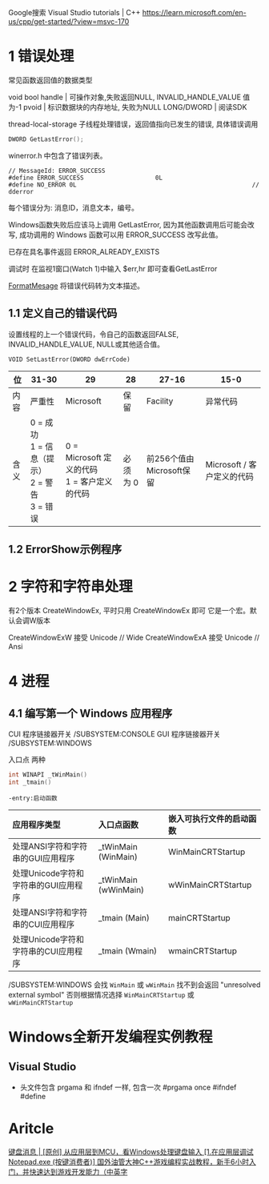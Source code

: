 Google搜索 Visual Studio tutorials | C++
https://learn.microsoft.com/en-us/cpp/get-started/?view=msvc-170

# 1 错误处理

常见函数返回值的数据类型

void
bool
handle | 可操作对象,失败返回NULL, INVALID_HANDLE_VALUE 值为-1
pvoid | 标识数据块的内存地址, 失败为NULL
LONG/DWORD | 阅读SDK

thread-local-storage 子线程处理错误，返回值指向已发生的错误, 具体错误调用

```c
DWORD GetLastError();
```

winerror.h 中包含了错误列表。

```
// MessageId: ERROR_SUCCESS
#define ERROR_SUCCESS                    0L
#define NO_ERROR 0L                                                 // dderror
```

每个错误分为: 消息ID，消息文本，编号。

Windows函数失败后应该马上调用 GetLastError, 因为其他函数调用后可能会改写, 成功调用的 Windows 函数可以用 ERROR_SUCCESS 改写此值。

已存在具名事件返回  ERROR_ALREADY_EXISTS

调试时 在监视1窗口(Watch 1)中输入 $err,hr 即可查看GetLastError

[FormatMesage](https://learn.microsoft.com/en-us/windows/win32/api/winbase/nf-winbase-formatmessage) 将错误代码转为文本描述。

## 1.1 定义自己的错误代码
设置线程的上一个错误代码，令自己的函数返回FALSE, INVALID_HANDLE_VALUE, NULL或其他适合值。

```
VOID SetLastError(DWORD dwErrCode)
```

| 位   | 31-30                                                        | 29                                              | 28       | 27-16                    | 15-0                        |
| ---- | ------------------------------------------------------------ | ----------------------------------------------- | -------- | ------------------------ | --------------------------- |
| 内容 | 严重性                                                       | Microsoft                                       | 保留     | Facility                 | 异常代码                    |
| 含义 | 0 = 成功<br />1 = 信息（提示） <br />2 = 警告<br />     3 = 错误 | 0  = Microsoft 定义的代码<br>1  = 客户定义的代码 | 必须为 0 | 前256个值由Microsoft保留 | Microsoft  / 客户定义的代码 |

## 1.2 ErrorShow示例程序

# 2 字符和字符串处理
有2个版本 CreateWindowEx, 平时只用 CreateWindowEx 即可 它是一个宏。默认会调W版本

CreateWindowExW 接受 Unicode // Wide
CreateWindowExA 接受 Unicode // Ansi

# 4 进程

## 4.1 编写第一个 Windows 应用程序
CUI 程序链接器开关 /SUBSYSTEM:CONSOLE
GUI 程序链接器开关 /SUBSYSTEM:WINDOWS

入口点 两种
```c
int WINAPI _tWinMain()
int _tmain()
```
`-entry:启动函数` 

| 应用程序类型                         | 入口点函数           | 嵌入可执行文件的启动函数 |
| :----------------------------------- | :------------------- | :----------------------- |
| 处理ANSI字符和字符串的GUI应用程序    | _tWinMain (WinMain)  | WinMainCRTStartup        |
| 处理Unicode字符和字符串的GUI应用程序 | _tWinMain (wWinMain) | wWinMainCRTStartup       |
| 处理ANSI字符和字符串的CUI应用程序    | _tmain (Main)        | mainCRTStartup           |
| 处理Unicode字符和字符串的CUI应用程序 | _tmain (Wmain)       | wmainCRTStartup          |

/SUBSYSTEM:WINDOWS 会找 `WinMain` 或 `wWinMain` 找不到会返回 "unresolved external symbol" 否则根据情况选择 `WinMainCRTStartup` 或 `wWinMainCRTStartup`


# Windows全新开发编程实例教程

## Visual Studio

* 头文件包含 prgama 和 ifndef 一样, 包含一次
#prgama once
#ifndef
#define


# Aritcle

[键盘消息 | [原创] 从应用层到MCU，看Windows处理键盘输入 [1.在应用层调试Notepad.exe (按键消费者)] ](https://bbs.kanxue.com/user-home-399589.htm)
[国外油管大神C++游戏编程实战教程，新手6小时入门，并快速达到游戏开发能力（中英字](https://www.bilibili.com/video/BV16h4y1d766/) 


